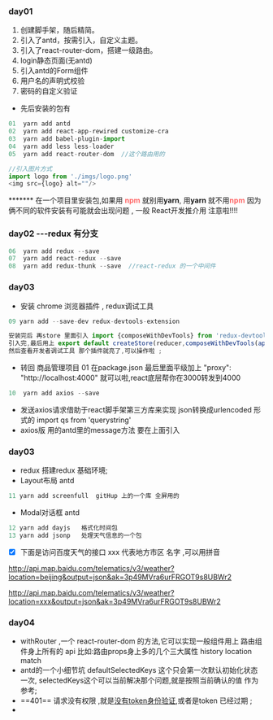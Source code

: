 ### day01
1. 创建脚手架，随后精简。
2. 引入了antd，按需引入，自定义主题。
3. 引入了react-router-dom，搭建一级路由。
4. login静态页面(无antd)
5. 引入antd的Form组件
6. 用户名的声明式校验
7. 密码的自定义验证
* 先后安装的包有
```js 
01  yarn add antd
02  yarn add react-app-rewired customize-cra
03  yarn add babel-plugin-import
04  yarn add less less-loader
05  yarn add react-router-dom  //这个路由用的
```

```js
//引入图片方式 
import logo from './imgs/logo.png'
<img src={logo} alt=""/>
```

******* 在一个项目里安装包,如果用 <span style='color:#f66'>**npm** </span>就别用**yarn**,  用**yarn** 就不用<span style='color:#f66'>**npm** </span> 因为俩不同的软件安装有可能就会出现问题  , 一般 React开发推介用 注意啦!!!! 


### day02 ---redux 有分支
```js 
06  yarn add redux --save
07  yarn add react-redux --save
08  yarn add redux-thunk --save  //react-redux 的一个中间件
```

### day03 
* 安装 chrome 浏览器插件 , redux调试工具
```js 
09 yarn add --save-dev redux-devtools-extension  
```
```js
安装完后 再store 里面引入 import {composeWithDevTools} from 'redux-devtools-extension' 
引入完,最后用上 export default createStore(reducer,composeWithDevTools(applyMiddleware(thunk)));
然后查看开发者调试工具 那个插件就亮了,可以操作啦 ;
```
* 转回 商品管理项目
01  在package.json 最后里面平级加上 "proxy": "http://localhost:4000" 就可以啦,react底层帮你在3000转发到4000 
```js 
10  yarn add axios --save 
```
* 发送axios请求借助于react脚手架第三方库来实现 json转换成urlencoded 形式的
import qs from 'querystring'
* axios版 用的antd里的message方法 要在上面引入

### day03 
* redux 搭建redux 基础环境;
* Layout布局 antd
```js 
11 yarn add screenfull  gitHup 上的一个库 全屏用的
```
* Modal对话框 antd 
```js 
12 yarn add dayjs   格式化时间包
13 yarn add jsonp   处理天气信息的一个包
```

- [x] 下面是访问百度天气的接口 xxx 代表地方市区 名字 ,可以用拼音


http://api.map.baidu.com/telematics/v3/weather?location=beijing&output=json&ak=3p49MVra6urFRGOT9s8UBWr2

http://api.map.baidu.com/telematics/v3/weather?location=xxx&output=json&ak=3p49MVra6urFRGOT9s8UBWr2

### day04 
* withRouter ,一个 react-router-dom 的方法,它可以实现一般组件用上 路由组件身上所有的 api 比如:路由props身上多的几个三大属性 history location match
* antd的一个小细节坑 defaultSelectedKeys 这个只会第一次默认初始化状态一次,   selectedKeys这个可以当前解决那个问题,就是按照当前确认的值 作为参考;
* ==401== 请求没有权限 ,就是[没有token身份验证](),或者是token 已经过期 ; 	
* 	

